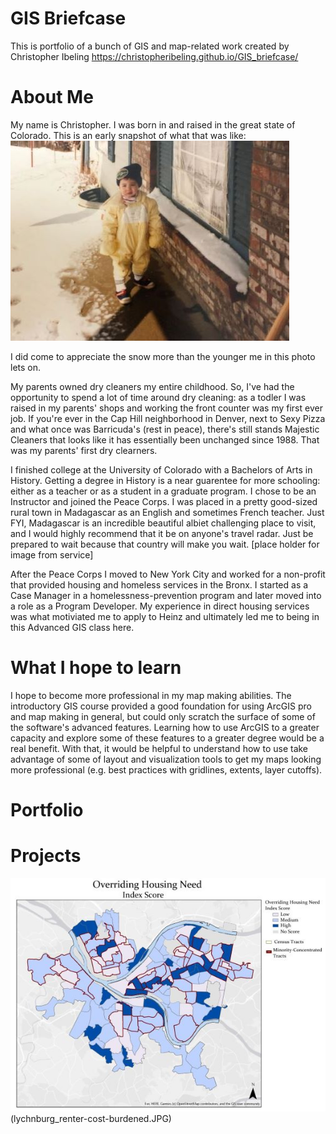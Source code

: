 # GIS Briefcase
This is portfolio of a bunch of GIS and map-related work created by Christopher Ibeling
https://christopheribeling.github.io/GIS_briefcase/

# About Me
My name is Christopher. I was born in and raised in the great state of Colorado. This is an early snapshot of what that was like: 
![I was young once](youngme.JPG)

I did come to appreciate the snow more than the younger me in this photo lets on. 

My parents owned dry cleaners my entire childhood. So, I've had the opportunity to spend a lot of time around dry cleaning: as a todler I was raised in my parents' shops and working the front counter was my first ever job. If you're ever in the Cap Hill neighborhood in Denver, next to Sexy Pizza and what once was Barricuda's (rest in peace), there's still stands Majestic Cleaners that looks like it has essentially been unchanged since 1988. That was my parents' first dry clearners. 

I finished college at the University of Colorado with a Bachelors of Arts in History. Getting a degree in History is a near guarentee for more schooling: either as a teacher or as a student in a graduate program. I chose to be an Instructor and joined the Peace Corps. I was placed in a pretty good-sized rural town in Madagascar as an English and sometimes French teacher. Just FYI, Madagascar is an incredible beautiful albiet challenging place to visit, and I would highly recommend that it be on anyone's travel radar. Just be prepared to wait because that country will make you wait. 
[place holder for image from service]

After the Peace Corps I moved to New York City and worked for a non-profit that provided housing and homeless services in the Bronx. I started as a Case Manager in a homelessness-prevention program and later moved into a role as a Program Developer. My experience in direct housing services was what motiviated me to apply to Heinz and ultimately led me to being in this Advanced GIS class here. 

# What I hope to learn
I hope to become more professional in my map making abilities. The introductory GIS course provided a good foundation for using ArcGIS pro and map making in general, but could only scratch the surface of some of the software's advanced features. Learning how to use ArcGIS to a greater capacity and explore some of these features to a greater degree would be a real benefit. With that, it would be helpful to understand how to use take advantage of some of layout and visualization tools to get my maps looking more professional (e.g. best practices with gridlines, extents, layer cutoffs). 

# Portfolio

# Projects
![Overriding Housing Need Index](OverridingHousingNeed_Layout.JPG)(lychnburg_renter-cost-burdened.JPG)
